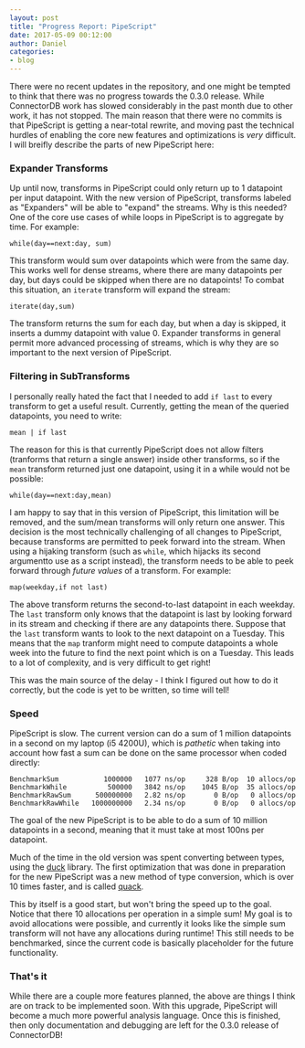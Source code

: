 ```yaml
---
layout: post
title: "Progress Report: PipeScript"
date: 2017-05-09 00:12:00
author: Daniel
categories:
- blog
---
```


There were no recent updates in the repository, and one might be tempted to think that there was no progress towards the 0.3.0 release. 
While ConnectorDB work has slowed considerably in the past month due to other work, it has not stopped.
The main reason that there were no commits is that PipeScript is getting a near-total rewrite, and moving past the technical hurdles
of enabling the core new features and optimizations is *very* difficult.  I will breifly describe the parts of new PipeScript here:

### Expander Transforms

Up until now, transforms in PipeScript could only return up to 1 datapoint per input datapoint. With the new version of PipeScript,
transforms labeled as "Expanders" will be able to "expand" the streams. Why is this needed? One of the core use cases of while loops
in PipeScript is to aggregate by time. For example:

```
while(day==next:day, sum)
```

This transform would sum over datapoints which were from the same day. This works well for dense streams, where there are many datapoints per day,
but days could be skipped when there are no datapoints! To combat this situation, an `iterate` transform will expand the stream:

```
iterate(day,sum)
```

The transform returns the sum for each day, but when a day is skipped, it inserts a dummy datapoint with value 0. 
Expander transforms in general permit more advanced processing of streams, which is why they are so important to the next version of PipeScript.

### Filtering in SubTransforms

I personally really hated the fact that I needed to add `if last` to every transform to get a useful result. Currently, getting the mean of the queried datapoints,
you need to write: 

```
mean | if last
```

The reason for this is that currently PipeScript does not allow filters (tranforms that return a single answer) inside other transforms, so if the `mean` transform
returned just one datapoint, using it in a while would not be possible:

```
while(day==next:day,mean)
```

I am happy to say that in this version of PipeScript, this limitation will be removed, and the sum/mean transforms will only return one answer.
This decision is the most technically challenging of all changes to PipeScript, because transforms are permitted to peek forward into the stream.
When using a hijaking transform (such as `while`, which hijacks its second argumentto use as a script instead), the transform needs to be able to peek forward
through *future values* of a transform. For example:

```
map(weekday,if not last)
```

The above transform returns the second-to-last datapoint in each weekday. The `last` transform only knows that the datapoint is last by looking forward in its stream
and checking if there are any datapoints there. Suppose that the `last` transform wants to look to the next datapoint on a Tuesday. This means that the `map` tranform might
need to compute datapoints a whole week into the future to find the next point which is on a Tuesday. This leads to a lot of complexity, and is very difficult to get right!

This was the main source of the delay - I think I figured out how to do it correctly, but the code is yet to be written, so time will tell!

### Speed

PipeScript is slow. The current version can do a sum of 1 million datapoints in a second on my laptop (i5 4200U), which is *pathetic* when taking into account
how fast a sum can be done on the same processor when coded directly:

```
BenchmarkSum           1000000   1077 ns/op     328 B/op  10 allocs/op
BenchmarkWhile          500000   3842 ns/op    1045 B/op  35 allocs/op
BenchmarkRawSum      500000000   2.82 ns/op       0 B/op   0 allocs/op
BenchmarkRawWhile   1000000000   2.34 ns/op       0 B/op   0 allocs/op
```

The goal of the new PipeScript is to be able to do a sum of 10 million datapoints in a second,
meaning that it must take at most 100ns per datapoint.

Much of the time in the old version was spent converting between types, using the [duck](https://github.com/connectordb/duck) library.
The first optimization that was done in preparation for the new PipeScript was a new method of type conversion, which is over 10 times faster,
and is called [quack](https://github.com/connectordb/duck/tree/master/quack).

This by itself is a good start, but won't bring the speed up to the goal. Notice that there 10 allocations per operation in a simple sum!
My goal is to avoid allocations were possible, and currently it looks like the simple sum transform will not have any allocations during runtime!
This still needs to be benchmarked, since the current code is basically placeholder for the future functionality.

### That's it

While there are a couple more features planned, the above are things I think are on track to be implemented soon. With this upgrade, PipeScript will become a much
more powerful analysis language. Once this is finished, then only documentation and debugging are left for the 0.3.0 release of ConnectorDB!

